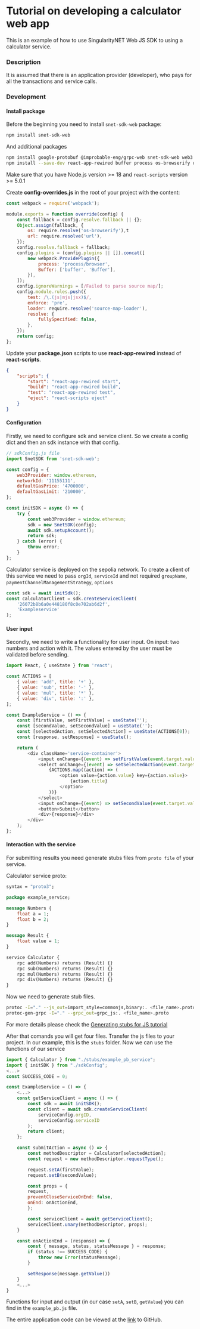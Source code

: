 # Tutorial on developing a calculator web app

This is an example of how to use SingularityNET Web JS SDK to using a calculator service.

### Description

It is assumed that there is an application provider (developer), who pays for all the
transactions and service calls.

### Development

#### Install package

Before the beginning you need to install `snet-sdk-web` package:

```sh
npm install snet-sdk-web
```

And additional packages

```sh
npm install google-protobuf @improbable-eng/grpc-web snet-sdk-web web3
npm install --save-dev react-app-rewired buffer process os-browserify url
```

Make sure that you have Node.js version >= 18 and `react-scripts` version >= 5.0.1

Create **config-overrides.js** in the root of your project with the content:

```javascript
const webpack = require('webpack');

module.exports = function override(config) {
    const fallback = config.resolve.fallback || {};
    Object.assign(fallback, {
        os: require.resolve('os-browserify'),t
        url: require.resolve('url'),
    });
    config.resolve.fallback = fallback;
    config.plugins = (config.plugins || []).concat([
        new webpack.ProvidePlugin({
            process: 'process/browser',
            Buffer: ['buffer', 'Buffer'],
        }),
    ]);
    config.ignoreWarnings = [/Failed to parse source map/];
    config.module.rules.push({
        test: /\.(js|mjs|jsx)$/,
        enforce: 'pre',
        loader: require.resolve('source-map-loader'),
        resolve: {
            fullySpecified: false,
        },
    });
    return config;
};
```

Update your **package.json** scripts to use **react-app-rewired** instead of **react-scripts**.

```json
{
    "scripts": {
        "start": "react-app-rewired start",
        "build": "react-app-rewired build",
        "test": "react-app-rewired test",
        "eject": "react-scripts eject"
    }
}
```

#### Configuration

Firstly, we need to configure sdk and service client. So we create a config dict and then an sdk instance with
that config.

```js
// sdkConfig.js file
import SnetSDK from 'snet-sdk-web';

const config = {
    web3Provider: window.ethereum,
    networkId: '11155111',
    defaultGasPrice: '4700000',
    defaultGasLimit: '210000',
};

const initSDK = async () => {
    try {
        const web3Provider = window.ethereum;
        sdk = new SnetSDK(config);
        await sdk.setupAccount();
        return sdk;
    } catch (error) {
        throw error;
    }
};
```

Calculator service is deployed on the sepolia network. To create a client of this service we need to pass `orgId`,
`serviceId` and not required `groupName`, `paymentChannelManagementStrategy`, `options`

```js
const sdk = await initSdk();
const calculatorClient = sdk.createServiceСlient(
    '26072b8b6a0e448180f8c0e702ab6d2f',
    'Exampleservice'
);
```

#### User input

Secondly, we need to write a functionality for user input. On input: two numbers and action with it. The values entered by the user must be validated before sending.

```js
import React, { useState } from 'react';

const ACTIONS = [
    { value: 'add', title: '+' },
    { value: 'sub', title: '-' },
    { value: 'mul', title: '*' },
    { value: 'div', title: ':' },
];

const ExampleService = () => {
    const [firstValue, setFirstValue] = useState('');
    const [secondValue, setSecondValue] = useState('');
    const [selectedAction, setSelectedAction] = useState(ACTIONS[0]);
    const [response, setResponse] = useState();

    return (
        <div className='service-container'>
            <input onChange={(event) => setFirstValue(event.target.value)} />
            <select onChange={(event) => setSelectedAction(event.target.value)}>
                {ACTIONS.map((action) => (
                    <option value={action.value} key={action.value}>
                        {action.title}
                    </option>
                ))}
            </select>
            <input onChange={(event) => setSecondValue(event.target.value)} />
            <button>Submit</button>
            <div>{response}</div>
        </div>
    );
};
```

#### Interaction with the service

For submitting results you need generate stubs files from `proto file` of your service.

Calculator service proto:

```proto
syntax = "proto3";

package example_service;

message Numbers {
    float a = 1;
    float b = 2;
}

message Result {
    float value = 1;
}

service Calculator {
    rpc add(Numbers) returns (Result) {}
    rpc sub(Numbers) returns (Result) {}
    rpc mul(Numbers) returns (Result) {}
    rpc div(Numbers) returns (Result) {}
}
```

Now we need to generate stub files.

```sh
protoc -I="." --js_out=import_style=commonjs,binary:. <file_name>.proto
protoc-gen-grpc -I="." --grpc_out=grpc_js:. <file_name>.proto
```

For more details please check the [Generating stubs for JS tutorial](/docs/products/DecentralizedAIPlatform/SDK/JavascriptSDKs/generating-stubs/)


After that comands you will get four files. Transfer the js files to your project. In our example, this is the `stubs` folder. Now we can use the functions of our service

```js
import { Calculator } from "./stubs/example_pb_service";
import { initSDK } from "./sdkConfig";
<...>
const SUCCESS_CODE = 0;

const ExampleService = () => {
    <...>
    const getServiceClient = async () => {
        const sdk = await initSDK();
        const client = await sdk.createServiceClient(
            serviceConfig.orgID,
            serviceConfig.serviceID
        );
        return client;
    };

    const submitAction = async () => {
        const methodDescriptor = Calculator[selectedAction];
        const request = new methodDescriptor.requestType();

        request.setA(firstValue);
        request.setB(secondValue);

        const props = {
        request,
        preventCloseServiceOnEnd: false,
        onEnd: onActionEnd,
        };

        const serviceClient = await getServiceClient();
        serviceClient.unary(methodDescriptor, props);
    }

    const onActionEnd = (response) => {
        const { message, status, statusMessage } = response;
        if (status !== SUCCESS_CODE) {
            throw new Error(statusMessage);
        }

        setResponse(message.getValue())
    }
    <...>
}
```

Functions for input and output (in our case `setA`, `setB`, `getValue`) you can find in the `example_pb.js` file.

The entire application code can be viewed at the
[link](https://github.com/singnet/snet-sdk-js/tree/master/packages/web/examples/calculator) to GitHub.
